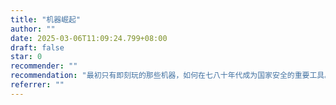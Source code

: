 ```yaml
---
title: "机器崛起"
author: ""
date: 2025-03-06T11:09:24.799+08:00
draft: false
star: 0
recommender: ""
recommendation: "最初只有即刻玩的那些机器，如何在七八十年代成为国家安全的重要工具。"
referrer: ""
---
```

